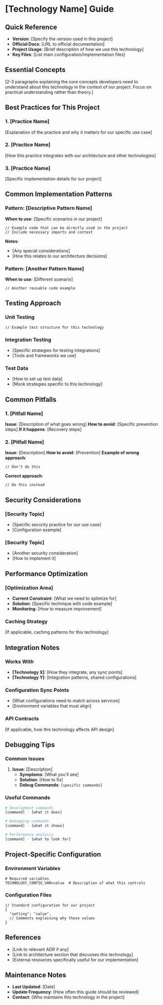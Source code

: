 # [Technology Name] Guide

## Quick Reference
- **Version**: [Specify the version used in this project]
- **Official Docs**: [URL to official documentation]
- **Project Usage**: [Brief description of how we use this technology]
- **Key Files**: [List main configuration/implementation files]

## Essential Concepts
[2-3 paragraphs explaining the core concepts developers need to understand about this technology in the context of our project. Focus on practical understanding rather than theory.]

## Best Practices for This Project

### 1. [Practice Name]
[Explanation of the practice and why it matters for our specific use case]

### 2. [Practice Name]
[How this practice integrates with our architecture and other technologies]

### 3. [Practice Name]  
[Specific implementation details for our project]

## Common Implementation Patterns

### Pattern: [Descriptive Pattern Name]
**When to use**: [Specific scenarios in our project]

```[language]
// Example code that can be directly used in the project
// Include necessary imports and context
```

**Notes**: 
- [Any special considerations]
- [How this relates to our architecture decisions]

### Pattern: [Another Pattern Name]
**When to use**: [Different scenario]

```[language]
// Another reusable code example
```

## Testing Approach

### Unit Testing
```[language]
// Example test structure for this technology
```

### Integration Testing
- [Specific strategies for testing integrations]
- [Tools and frameworks we use]

### Test Data
- [How to set up test data]
- [Mock strategies specific to this technology]

## Common Pitfalls

### 1. [Pitfall Name]
**Issue**: [Description of what goes wrong]
**How to avoid**: [Specific prevention steps]
**If it happens**: [Recovery steps]

### 2. [Pitfall Name]
**Issue**: [Description]
**How to avoid**: [Prevention]
**Example of wrong approach**:
```[language]
// Don't do this
```
**Correct approach**:
```[language]
// Do this instead
```

## Security Considerations

### [Security Topic]
- [Specific security practice for our use case]
- [Configuration example]

### [Security Topic]
- [Another security consideration]
- [How to implement it]

## Performance Optimization

### [Optimization Area]
- **Current Constraint**: [What we need to optimize for]
- **Solution**: [Specific technique with code example]
- **Monitoring**: [How to measure improvement]

### Caching Strategy
[If applicable, caching patterns for this technology]

## Integration Notes

### Works With
- **[Technology X]**: [How they integrate, any sync points]
- **[Technology Y]**: [Integration patterns, shared configurations]

### Configuration Sync Points
- [What configurations need to match across services]
- [Environment variables that must align]

### API Contracts
[If applicable, how this technology affects API design]

## Debugging Tips

### Common Issues
1. **Issue**: [Description]
   - **Symptoms**: [What you'll see]
   - **Solution**: [How to fix]
   - **Debug Commands**: `[specific commands]`

### Useful Commands
```bash
# Development commands
[command] - [what it does]

# Debugging commands  
[command] - [what it shows]

# Performance analysis
[command] - [what to look for]
```

## Project-Specific Configuration

### Environment Variables
```env
# Required variables
TECHNOLOGY_CONFIG_VAR=value  # Description of what this controls
```

### Configuration Files
```[language]
// Standard configuration for our project
{
  "setting": "value",
  // Comments explaining why these values
}
```

## References
- [Link to relevant ADR if any]
- [Link to architecture section that discusses this technology]
- [External resources specifically useful for our implementation]

## Maintenance Notes
- **Last Updated**: [Date]
- **Update Frequency**: [How often this guide should be reviewed]
- **Contact**: [Who maintains this technology in the project]